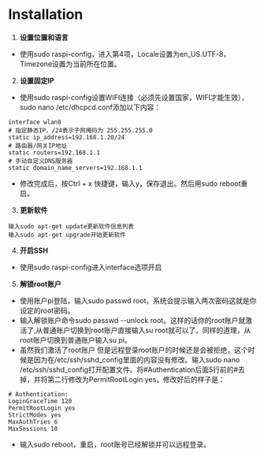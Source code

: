 # Installation

1. __设置位置和语言__
* 使用sudo raspi-config，进入第4项，Locale设置为en_US.UTF-8，Timezone设置为当前所在位置。

2. __设置固定IP__
* 使用sudo raspi-config设置WIFI连接（必须先设置国家，WIFI才能生效），sudo nano /etc/dhcpcd.conf添加以下内容：
```Shell
interface wlan0
# 指定静态IP，/24表示子网掩码为 255.255.255.0
static ip_address=192.168.1.20/24
# 路由器/网关IP地址
static routers=192.168.1.1
# 手动自定义DNS服务器
static domain_name_servers=192.168.1.1
```
* 修改完成后，按Ctrl + x 快捷键，输入y，保存退出。然后用sudo reboot重启。

3. __更新软件__
```Shell
输入sudo apt-get update更新软件信息列表
输入sudo apt-get upgrade开始更新软件
```

4. __开启SSH__
* 使用sudo raspi-config进入interface选项开启

5. __解锁root账户__
* 使用账户pi登陆，输入sudo passwd root，系统会提示输入两次密码这就是你设定的root密码。
* 输入解锁账户命令sudo passwd --unlock root。这样的话你的root账户就激活了,从普通账户切换到root账户直接输入su root就可以了。同样的道理，从root账户切换到普通账户输入su pi。
* 虽然我们激活了root账户 但是远程登录root账户的时候还是会被拒绝，这个时候是因为在/etc/ssh/sshd_config里面的内容没有修改。输入sudo nano /etc/ssh/sshd_config打开配置文件。将#Authentication后面5行前的#去掉，并将第二行修改为PermitRootLogin yes，修改好后的样子是：
```Shell
# Authentication:
LoginGraceTime 120
PermitRootLogin yes
StrictModes yes
MaxAuthTries 6
MaxSessions 10
```
* 输入sudo reboot，重启，root账号已经解锁并可以远程登录。